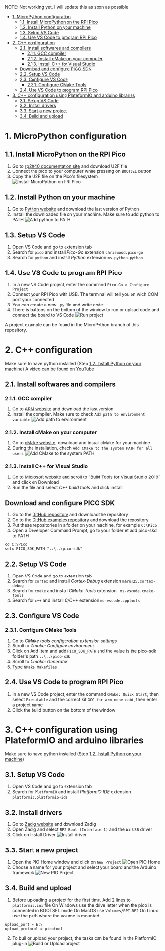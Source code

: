 NOTE: Not working yet. I will update this as soon as possible
- [1. MicroPython configuration](#1-micropython-configuration)
  - [1.1. Install MicroPython on the RPI Pico](#11-install-micropython-on-the-rpi-pico)
  - [1.2. Install Python on your machine](#12-install-python-on-your-machine)
  - [1.3. Setup VS Code](#13-setup-vs-code)
  - [1.4. Use VS Code to program RPI Pico](#14-use-vs-code-to-program-rpi-pico)
- [2. C++ configuration](#2-c-configuration)
  - [2.1. Install softwares and compilers](#21-install-softwares-and-compilers)
    - [2.1.1. GCC compiler](#211-gcc-compiler)
    - [2.1.2. Install cMake on your computer](#212-install-cmake-on-your-computer)
    - [2.1.3. Install C++ for Visual Studio](#213-install-c-for-visual-studio)
  - [Download and configure PICO SDK](#download-and-configure-pico-sdk)
  - [2.2. Setup VS Code](#22-setup-vs-code)
  - [2.3. Configure VS Code](#23-configure-vs-code)
    - [2.3.1. Configure CMake Tools](#231-configure-cmake-tools)
  - [2.4. Use VS Code to program RPI Pico](#24-use-vs-code-to-program-rpi-pico)
- [3. C++ configuration using PlateformIO and arduino libraries](#3-c-configuration-using-plateformio-and-arduino-libraries)
  - [3.1. Setup VS Code](#31-setup-vs-code)
  - [3.2. Install drivers](#32-install-drivers)
  - [3.3. Start a new project](#33-start-a-new-project)
  - [3.4. Build and upload](#34-build-and-upload)

# 1. MicroPython configuration
## 1.1. Install MicroPython on the RPI Pico
1. Go to [rp2040 documentation site](https://www.raspberrypi.org/documentation/rp2040/getting-started/#getting-started-with-micropython) and download U2F file
2. Connect the pico to your computer while pressing on `BOOTSEL` button
3. Copy the U2F file on the Pico's filesystem
![Install MicroPython on PRI Pico](Images/MicroPython-FINAL.gif)

## 1.2. Install Python on your machine
1. Go to [Python website](https://www.python.org/downloads/) and download the last version of Python
2. Install the downloaded file on your machine. Make sure to add python to PATH
![Add python to PATH](Images/Capture%20d’écran%202021-05-12%20083257.jpg)

## 1.3. Setup VS Code
1. Open VS Code and go to extension tab
2. Search for `pico` and install *Pico-Go* extension `chriswood.pico-go`
3. Search for `python` and install *Python* extension `ms-python.python`

## 1.4. Use VS Code to program RPI Pico
1. In a new VS Code project, enter the command `Pico-Go > Configure Project`
2. Connect your RPI Pico with USB. The terminal will tell you on wich COM port your connected
3. You can create a new `.py` file and write code
4. There is buttons on the bottom of the window to run or upload code and connect the board to VS Code
![Run project](Images/Capture%20d’écran%202021-05-12%20082523.jpg)

A project example can be found in the MicroPython branch of this repository.

# 2. C++ configuration
Make sure to have python installed (Step [1.2. Install Python on your machine](#12-install-python-on-your-machine))
A video can be found on [YouTube](https://youtu.be/mUF9xjDtFfY)

## 2.1. Install softwares and compilers
### 2.1.1. GCC compiler
1. Go to [ARM website](https://developer.arm.com/tools-and-software/open-source-software/developer-tools/gnu-toolchain/gnu-rm/downloads) and download the last version
2. Install the compiler. Make sure to check `Add path to environment variable`
![Add path to environment](Images/Capture%20d’écran%202021-05-12%20101716.jpg)

### 2.1.2. Install cMake on your computer
1. Go to [cMake website](https://cmake.org/download/), download and install cMake for your machine
2. During the installation, chech `Add CMake to the system PATH for all users`
![Add CMake to the system PATH](Images/Capture%20d’écran%202021-05-12%20101908.jpg)
### 2.1.3. Install C++ for Visual Studio
1. Go to [Microsoft website](https://visualstudio.microsoft.com/fr/downloads/) and scroll to "Build Tools for Visual Studio 2019" and click on Download
2. Run the file and select *C++ build tools* and click install

## Download and configure PICO SDK
1. Go to the [GitHub repository](https://github.com/raspberrypi/pico-sdk) and download the repository
2. Go to the [GitHub examples repository](https://github.com/raspberrypi/pico-examples) and download the repository
3. Put these repositories in a folder on your machine, for example `C:\Pico`
4. Open a Developer Command Prompt, go to your folder et add pico-skd to PATH
```
cd C:\Pico
setx PICO_SDK_PATH "..\..\pico-sdk"
```

## 2.2. Setup VS Code
1. Open VS Code and go to extension tab
2. Search for `cortex` and install *Cortex-Debug* extension `marus25.cortex-debug`
3. Search for `cmake` and install *CMake Tools* extension `
ms-vscode.cmake-tools`
4. Search for `c++` and install *C/C++* extension `ms-vscode.cpptools`

## 2.3. Configure VS Code
### 2.3.1. Configure CMake Tools
1. Go to *CMake tools configuration extension settings*
2. Scroll to *Cmake: Configure environment*
3. Click on Add Item and add `PICO_SDK_PATH` and the value is the pico-sdk folder's path `..\..\pico-sdk`
4. Scroll to *Cmake: Generator*
5. Type `NMake Makefiles`

## 2.4. Use VS Code to program RPI Pico
1. In a new VS Code project, enter the command `CMake: Quick Start`, then select `Executable` and the correct kit `GCC for arm-none-eabi`, then enter a project name
2. Click the build button on the bottom of the window

# 3. C++ configuration using PlateformIO and arduino libraries
Make sure to have python installed (Step [1.2. Install Python on your machine](#12-install-python-on-your-machine))
## 3.1. Setup VS Code
1. Open VS Code and go to extension tab
2. Search for `PlatformIO` and install *PlatformIO IDE* extension `platformio.platformio-ide`

## 3.2. Install drivers
1. Go to [Zadig website](https://zadig.akeo.ie/) and download Zadig
2. Open Zadig and select `RP2 Boot (Interface 1)` and the `WinUSB` driver
3. Click on Install Driver
![Install driver](Images/Capture%20d’écran%202021-05-12%20100915.jpg)

## 3.3. Start a new project
1. Open the PIO Home window and click on `New Project`
![Open PIO Home](Images/Capture%20d’écran%202021-05-12%20090233.jpg)
2. Choose a name for your project and select your board and the Arduino framework
![New PIO Project](Images/Capture%20d’écran%202021-05-12%20090459.jpg)

## 3.4. Build and upload
1. Before uploading a project for the first time. Add 2 lines to `platformio.ini` file
On Windows use the drive letter when the pico is connected in BOOTSEL mode
On MacOS use `Volumes/RPI-RP2`
On Linux use the path where the volume is mounted
```
upload_port = E:\
upload_protocol = picotool
```
2. To buil or upload your project, the tasks can be found in the PlatformIO plug-in
![Build or Upload project](Images/Capture%20d’écran%202021-05-12%20100221.jpg)